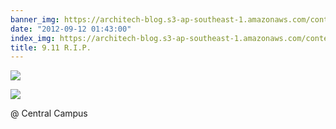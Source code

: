 ```yaml
---
banner_img: https://architech-blog.s3-ap-southeast-1.amazonaws.com/content/images/uploads/2012/09/R0015561-e1347428451861.jpg
date: "2012-09-12 01:43:00"
index_img: https://architech-blog.s3-ap-southeast-1.amazonaws.com/content/images/uploads/2012/09/R0015561-e1347428451861.jpg
title: 9.11 R.I.P.
---
```


![](https://architech-blog.s3-ap-southeast-1.amazonaws.com/content/images/uploads/2012/09/R0015561-e1347428451861.jpg)

![](https://architech-blog.s3-ap-southeast-1.amazonaws.com/content/images/uploads/2012/09/R0015562-e1347428484248.jpg)

@ Central Campus
